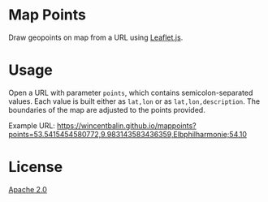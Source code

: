 # Map Points

Draw geopoints on map from a URL using [Leaflet.js](https://leafletjs.com/).

# Usage

Open a URL with parameter `points`, which contains semicolon-separated values.
Each value is built either as `lat,lon` or as `lat,lon,description`.
The boundaries of the map are adjusted to the points provided.

Example URL: https://wincentbalin.github.io/mappoints?points=53.5415454580772,9.983143583436359,Elbphilharmonie;54,10

# License

[Apache 2.0](LICENSE)
